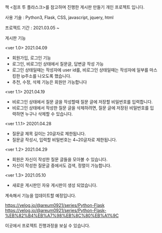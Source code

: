 책 <점프 투 플라스크>를 참고하며 진행한 게시판 만들기 개인 프로젝트 입니다.

사용 기술 : Python3, Flask, CSS, javascript, jquery, html

프로젝트 기간 : 2021.03.05 ~

게시판 기능

<ver 1.0>
2021.04.09
- 회원가입, 로그인 기능
- 로그인, 비로그인 상태에서 질문글, 답변글 작성 가능
- 로그인 상태일때는 작성자에 user id를, 비로그인 상태일때는 작성자에 일부를 마스킹한 ip주소를 나오도록 했습니다.
- 추천, 수정, 삭제 기능은 회원만 가능합니다

<ver 1.1>
2021.04.19

- 비로그인 상태에서 질문 글을 작성할때 질문 글에 저장할 비밀번호를 입력합니다.
- 비로그인 상태에서 작성한 질문 글을 삭제하려면, 질문 글에 저장된 비밀번호를 입력하면 누구나 삭제할 수 있습니다.


<ver 1.1.1>
20201.04.28
- 질문글 제목 길이는 20글자로 제한됩니다.
- 질문글 작성시, 입력할 비밀번호는 4~20글자로 제한됩니다.

<ver 1.2>
2021.04.29

- 회원은 자신이 작성한 질문 글들을 모아볼 수 있습니다.
- 자신이 작성한 질문글 중에서도 검색, 정렬이 가능합니다.

<ver 1.3>
2021.05.10

- 새로운 게시판인 자유 게시판이 생성 되었습니다.

계속해서 기능을 업데이트할 예정입니다.

https://velog.io/@areum0921/series/Python-Flask <br>
https://velog.io/@areum0921/series/Python-Flask-%EB%82%B4%EB%A7%98%EB%8C%80%EB%A1%9C

이곳에서 프로젝트 진행과정을 보실 수 있습니다.

